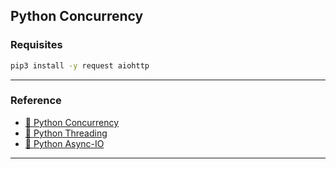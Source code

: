 ## Python Concurrency

### Requisites
```bash
pip3 install -y request aiohttp
```

---

### Reference
* [🔗 Python Concurrency](https://realpython.com/python-concurrency/)
* [🔗 Python Threading](https://realpython.com/intro-to-python-threading/)
* [🔗 Python Async-IO](https://realpython.com/async-io-python/)

---